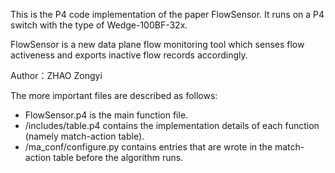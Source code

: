 This is the P4 code implementation of the paper FlowSensor. It runs on a P4 switch with the type of Wedge-100BF-32x.

FlowSensor is a new data plane flow monitoring tool which senses flow activeness and exports inactive flow records accordingly. 

Author：ZHAO Zongyi

The more important files are described as follows:

- FlowSensor.p4 is the main function file.
- /includes/table.p4 contains the implementation details of each function (namely match-action table).
- /ma_conf/configure.py contains entries that are wrote in the match-action table before the algorithm runs.